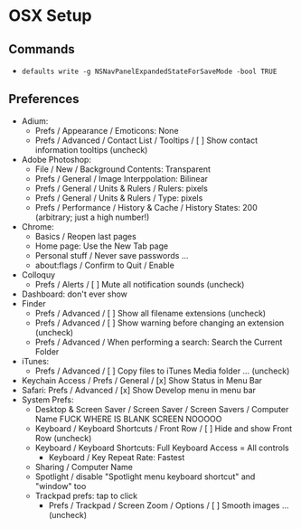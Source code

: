 # OSX Setup

## Commands

* `defaults write -g NSNavPanelExpandedStateForSaveMode -bool TRUE`

## Preferences

* Adium:
	- Prefs / Appearance / Emoticons: None
	- Prefs / Advanced / Contact List / Tooltips / [ ] Show contact information tooltips (uncheck)
* Adobe Photoshop:
	- File / New / Background Contents: Transparent
	- Prefs / General / Image Interppolation: Bilinear
	- Prefs / General / Units &amp; Rulers / Rulers: pixels
	- Prefs / General / Units &amp; Rulers / Type: pixels
	- Prefs / Performance / History &amp; Cache / History States: 200 (arbitrary; just a high number!)
* Chrome:
	- Basics / Reopen last pages
	- Home page: Use the New Tab page
	- Personal stuff / Never save passwords …
	- about:flags / Confirm to Quit / Enable
* Colloquy
	- Prefs / Alerts / [ ] Mute all notification sounds (uncheck)
* Dashboard: don't ever show
* Finder
	- Prefs / Advanced / [ ] Show all filename extensions (uncheck)
	- Prefs / Advanced / [ ] Show warning before changing an extension (uncheck)
	- Prefs / Advanced / When performing a search: Search the Current Folder
* iTunes:
	- Prefs / Advanced / [ ] Copy files to iTunes Media folder … (uncheck)
* Keychain Access / Prefs / General / [x] Show Status in Menu Bar
* Safari:
	Prefs / Advanced / [x] Show Develop menu in menu bar
* System Prefs:
	- Desktop & Screen Saver / Screen Saver / Screen Savers / Computer Name
		FUCK WHERE IS BLANK SCREEN NOOOOO
	- Keyboard / Keyboard Shortcuts / Front Row / [ ] Hide and show Front Row (uncheck)
	- Keyboard / Keyboard Shortcuts: Full Keyboard Access = All controls
		* Keyboard / Key Repeat Rate: Fastest
	- Sharing / Computer Name
	- Spotlight / disable "Spotlight menu keyboard shortcut" and "window" too
	- Trackpad prefs: tap to click
		* Prefs / Trackpad / Screen Zoom / Options / [ ] Smooth images … (uncheck)

